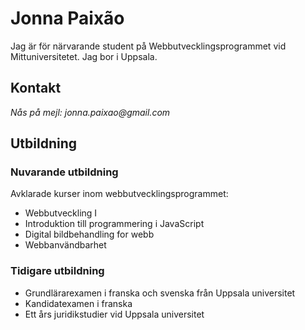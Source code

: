 # Jonna Paixão
Jag är för närvarande student på Webbutvecklingsprogrammet vid Mittuniversitetet. Jag bor i Uppsala. 

## Kontakt
_Nås på mejl: jonna.paixao@gmail.com_

## Utbildning
### Nuvarande utbildning
Avklarade kurser inom webbutvecklingsprogrammet:
* Webbutveckling I
* Introduktion till programmering i JavaScript
* Digital bildbehandling for webb
* Webbanvändbarhet

### Tidigare utbildning
* Grundlärarexamen i franska och svenska från Uppsala universitet
* Kandidatexamen i franska
* Ett års juridikstudier vid Uppsala universitet


<!---
Jon-Noj85/Jon-Noj85 is a ✨ special ✨ repository because its `README.md` (this file) appears on your GitHub profile.
You can click the Preview link to take a look at your changes.
--->
